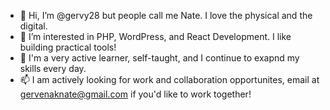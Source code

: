 - 👋 Hi, I’m @gervy28 but people call me Nate. I love the physical and the digital.
- 👀 I’m interested in PHP, WordPress, and React Development. I like building practical tools!
- 🌱 I'm a very active learner, self-taught, and I continue to exapnd my skills every day.
- 📫 I am actively looking for work and collaboration opportunites, email at gervenaknate@gmail.com if you'd like to work together!


<!---
gervy28/gervy28 is a ✨ special ✨ repository because its `README.md` (this file) appears on your GitHub profile.
You can click the Preview link to take a look at your changes.
--->
